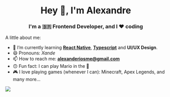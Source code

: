 <h1 align="center">Hey 👋, I'm Alexandre</h1>
<h3 align="center">I'm a 🇧🇷 Frontend Developer, and I ❤️ coding</h3>

A little about me:
- 🌱 I’m currently learning **[React Native](https://reactnative.dev/)**, **[Typescript](https://www.typescriptlang.org/)** and **UI/UX Design**.
- 😄 Pronouns: *Xande*
- 📫 How to reach me: **alexanderiosme@gmail.com**
- 🙃 Fun fact: I can play Mario in the 🎹
- 🎮 I love playing games (whenever I can): Minecraft, Apex Legends, and many more...

<a href="https://github.com/xanderios">
  <img src="https://github-readme-stats.vercel.app/api/top-langs/?username=xanderios&theme=dark&layout=compact" />
</a>
